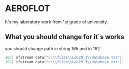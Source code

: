 # AEROFLOT
It`s my laboratory work from 1st grade of university.
## What you should change for it`s works
you should change path in string 165 and in 192
```c++
165| ofstream data("c:\\files\\Lab29_3\\database.txt");
192| ifstream data("c:\\files\\Lab29_3\\database.txt");
```
